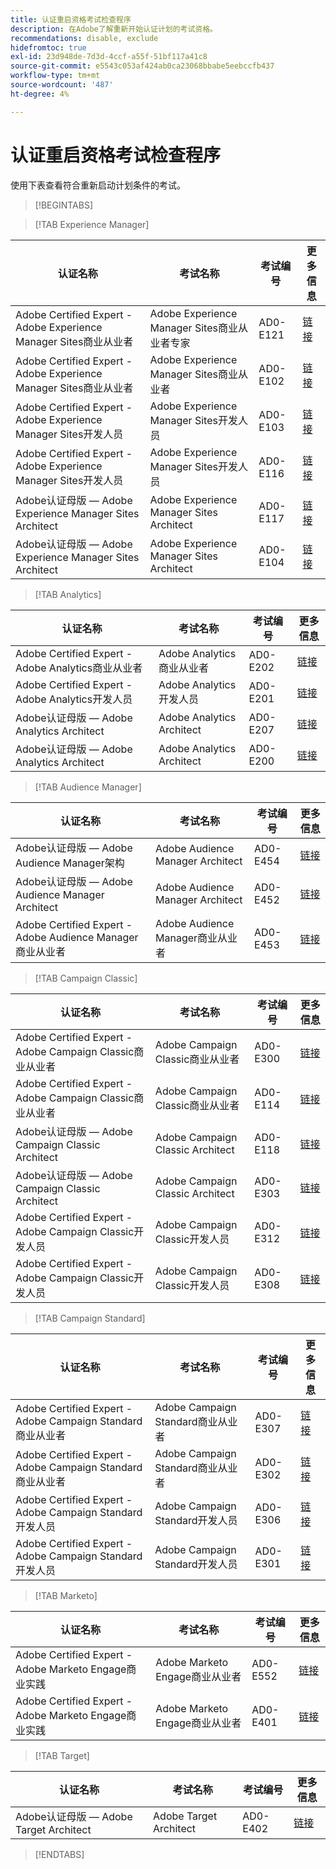 ```yaml
---
title: 认证重启资格考试检查程序
description: 在Adobe了解重新开始认证计划的考试资格。
recommendations: disable, exclude
hidefromtoc: true
exl-id: 23d948de-7d3d-4ccf-a55f-51bf117a41c8
source-git-commit: e5543c053af424ab0ca23068bbabe5eebccfb437
workflow-type: tm+mt
source-wordcount: '487'
ht-degree: 4%

---
```


# 认证重启资格考试检查程序

使用下表查看符合重新启动计划条件的考试。

>[!BEGINTABS]

>[!TAB Experience Manager]

| 认证名称 | 考试名称 | 考试编号 | 更多信息 |
| --- | --- | --- | --- |
| Adobe Certified Expert - Adobe Experience Manager Sites商业从业者 | Adobe Experience Manager Sites商业从业者专家 | AD0-E121 | [链接](https://experienceleague.adobe.com/docs/certification/certification/restart-program.html) |
| Adobe Certified Expert - Adobe Experience Manager Sites商业从业者 | Adobe Experience Manager Sites商业从业者 | AD0-E102 | [链接](https://experienceleague.adobe.com/docs/certification/certification/restart-program.html) |
| Adobe Certified Expert - Adobe Experience Manager Sites开发人员 | Adobe Experience Manager Sites开发人员 | AD0-E103 | [链接](https://experienceleague.adobe.com/docs/certification/certification/restart-program.html) |
| Adobe Certified Expert - Adobe Experience Manager Sites开发人员 | Adobe Experience Manager Sites开发人员 | AD0-E116 | [链接](https://experienceleague.adobe.com/docs/certification/certification/restart-program.html) |
| Adobe认证母版 — Adobe Experience Manager Sites Architect | Adobe Experience Manager Sites Architect | AD0-E117 | [链接](https://experienceleague.adobe.com/docs/certification/certification/restart-program.html) |
| Adobe认证母版 — Adobe Experience Manager Sites Architect | Adobe Experience Manager Sites Architect | AD0-E104 | [链接](https://experienceleague.adobe.com/docs/certification/certification/restart-program.html) |

>[!TAB Analytics]

| 认证名称 | 考试名称 | 考试编号 | 更多信息 |
| --- | --- | --- | --- |
| Adobe Certified Expert - Adobe Analytics商业从业者 | Adobe Analytics商业从业者 | AD0-E202 | [链接](https://experienceleague.adobe.com/docs/certification/certification/restart-program.html) |
| Adobe Certified Expert - Adobe Analytics开发人员 | Adobe Analytics开发人员 | AD0-E201 | [链接](https://experienceleague.adobe.com/docs/certification/certification/restart-program.html) |
| Adobe认证母版 — Adobe Analytics Architect | Adobe Analytics Architect | AD0-E207 | [链接](https://experienceleague.adobe.com/docs/certification/certification/restart-program.html) |
| Adobe认证母版 — Adobe Analytics Architect | Adobe Analytics Architect | AD0-E200 | [链接](https://experienceleague.adobe.com/docs/certification/certification/restart-program.html) |

>[!TAB Audience Manager]

| 认证名称 | 考试名称 | 考试编号 | 更多信息 |
| --- | --- | --- | --- |
| Adobe认证母版 — Adobe Audience Manager架构 | Adobe Audience Manager Architect | AD0-E454 | [链接](https://experienceleague.adobe.com/docs/certification/certification/restart-program.html) |
| Adobe认证母版 — Adobe Audience Manager Architect | Adobe Audience Manager Architect | AD0-E452 | [链接](https://experienceleague.adobe.com/docs/certification/certification/restart-program.html) |
| Adobe Certified Expert - Adobe Audience Manager商业从业者 | Adobe Audience Manager商业从业者 | AD0-E453 | [链接](https://experienceleague.adobe.com/docs/certification/certification/restart-program.html) |

>[!TAB Campaign Classic]

| 认证名称 | 考试名称 | 考试编号 | 更多信息 |
| --- | --- | --- | --- |
| Adobe Certified Expert - Adobe Campaign Classic商业从业者 | Adobe Campaign Classic商业从业者 | AD0-E300 | [链接](https://experienceleague.adobe.com/docs/certification/certification/restart-program.html) |
| Adobe Certified Expert - Adobe Campaign Classic商业从业者 | Adobe Campaign Classic商业从业者 | AD0-E114 | [链接](https://experienceleague.adobe.com/docs/certification/certification/restart-program.html) |
| Adobe认证母版 — Adobe Campaign Classic Architect | Adobe Campaign Classic Architect | AD0-E118 | [链接](https://experienceleague.adobe.com/docs/certification/certification/restart-program.html) |
| Adobe认证母版 — Adobe Campaign Classic Architect | Adobe Campaign Classic Architect | AD0-E303 | [链接](https://experienceleague.adobe.com/docs/certification/certification/restart-program.html) |
| Adobe Certified Expert - Adobe Campaign Classic开发人员 | Adobe Campaign Classic开发人员 | AD0-E312 | [链接](https://experienceleague.adobe.com/docs/certification/certification/restart-program.html) |
| Adobe Certified Expert - Adobe Campaign Classic开发人员 | Adobe Campaign Classic开发人员 | AD0-E308 | [链接](https://experienceleague.adobe.com/docs/certification/certification/restart-program.html) |

>[!TAB Campaign Standard]

| 认证名称 | 考试名称 | 考试编号 | 更多信息 |
| --- | --- | --- | --- |
| Adobe Certified Expert - Adobe Campaign Standard商业从业者 | Adobe Campaign Standard商业从业者 | AD0-E307 | [链接](https://experienceleague.adobe.com/docs/certification/certification/restart-program.html) |
| Adobe Certified Expert - Adobe Campaign Standard商业从业者 | Adobe Campaign Standard商业从业者 | AD0-E302 | [链接](https://experienceleague.adobe.com/docs/certification/certification/restart-program.html) |
| Adobe Certified Expert - Adobe Campaign Standard开发人员 | Adobe Campaign Standard开发人员 | AD0-E306 | [链接](https://experienceleague.adobe.com/docs/certification/certification/restart-program.html) |
| Adobe Certified Expert - Adobe Campaign Standard开发人员 | Adobe Campaign Standard开发人员 | AD0-E301 | [链接](https://experienceleague.adobe.com/docs/certification/certification/restart-program.html) |

>[!TAB Marketo]

| 认证名称 | 考试名称 | 考试编号 | 更多信息 |
| --- | --- | --- | --- |
| Adobe Certified Expert - Adobe Marketo Engage商业实践 | Adobe Marketo Engage商业从业者 | AD0-E552 | [链接](https://experienceleague.adobe.com/docs/certification/certification/restart-program.html) |
| Adobe Certified Expert - Adobe Marketo Engage商业实践 | Adobe Marketo Engage商业从业者 | AD0-E401 | [链接](https://experienceleague.adobe.com/docs/certification/certification/restart-program.html) |

>[!TAB Target]

| 认证名称 | 考试名称 | 考试编号 | 更多信息 |
| --- | --- | --- | --- |
| Adobe认证母版 — Adobe Target Architect | Adobe Target Architect | AD0-E402 | [链接](https://experienceleague.adobe.com/docs/certification/certification/restart-program.html) |

>[!ENDTABS]
